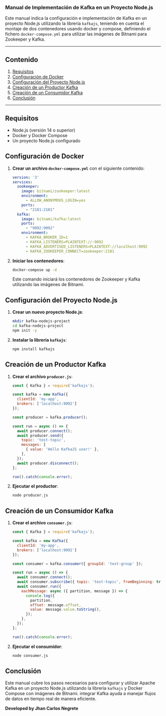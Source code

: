 ### Manual de Implementación de Kafka en un Proyecto Node.js

Este manual indica la configuración e implementación de Kafka en un proyecto Node.js utilizando la librería `kafkajs`, teniendo en cuenta el montaje de dos contenedores usando docker y compose, definiendo el fichero `docker-compose.yml` para utilizar las imágenes de Bitnami para Zookeeper y Kafka.

---

## Contenido

1. [Requisitos](#requisitos)
2. [Configuración de Docker](#configuración-de-docker)
3. [Configuración del Proyecto Node.js](#configuración-del-proyecto-nodejs)
4. [Creación de un Productor Kafka](#creación-de-un-productor-kafka)
5. [Creación de un Consumidor Kafka](#creación-de-un-consumidor-kafka)
6. [Conclusión](#conclusión)

---

## Requisitos

- Node.js (versión 14 o superior)
- Docker y Docker Compose
- Un proyecto Node.js configurado

## Configuración de Docker

1. **Crear un archivo `docker-compose.yml`** con el siguiente contenido:

    ```yaml
    version: '3'
    services:
      zookeeper:
        image: bitnami/zookeeper:latest
        environment:
          - ALLOW_ANONYMOUS_LOGIN=yes
        ports:
          - "2181:2181"
      kafka:
        image: bitnami/kafka:latest
        ports:
          - "9092:9092"
        environment:
          - KAFKA_BROKER_ID=1
          - KAFKA_LISTENERS=PLAINTEXT://:9092
          - KAFKA_ADVERTISED_LISTENERS=PLAINTEXT://localhost:9092
          - KAFKA_ZOOKEEPER_CONNECT=zookeeper:2181
    ```

2. **Iniciar los contenedores**:

    ```sh
    docker-compose up -d
    ```

    Este comando iniciará los contenedores de Zookeeper y Kafka utilizando las imágenes de Bitnami.

## Configuración del Proyecto Node.js

1. **Crear un nuevo proyecto Node.js**:

    ```sh
    mkdir kafka-nodejs-project
    cd kafka-nodejs-project
    npm init -y
    ```

2. **Instalar la librería `kafkajs`**:

    ```sh
    npm install kafkajs
    ```

## Creación de un Productor Kafka

1. **Crear el archivo `producer.js`**:

    ```javascript
    const { Kafka } = require('kafkajs');

    const kafka = new Kafka({
      clientId: 'my-app',
      brokers: ['localhost:9092']
    });

    const producer = kafka.producer();

    const run = async () => {
      await producer.connect();
      await producer.send({
        topic: 'test-topic',
        messages: [
          { value: 'Hello KafkaJS user!' },
        ],
      });
      await producer.disconnect();
    };

    run().catch(console.error);
    ```

2. **Ejecutar el productor**:

    ```sh
    node producer.js
    ```

## Creación de un Consumidor Kafka

1. **Crear el archivo `consumer.js`**:

    ```javascript
    const { Kafka } = require('kafkajs');

    const kafka = new Kafka({
      clientId: 'my-app',
      brokers: ['localhost:9092']
    });

    const consumer = kafka.consumer({ groupId: 'test-group' });

    const run = async () => {
      await consumer.connect();
      await consumer.subscribe({ topic: 'test-topic', fromBeginning: true });
      await consumer.run({
        eachMessage: async ({ partition, message }) => {
          console.log({
            partition,
            offset: message.offset,
            value: message.value.toString(),
          });
        },
      });
    };

    run().catch(console.error);
    ```

2. **Ejecutar el consumidor**:

    ```sh
    node consumer.js
    ```

## Conclusión

Este manual cubre los pasos necesarios para configurar y utilizar Apache Kafka en un proyecto Node.js utilizando la librería `kafkajs` y Docker Compose con imágenes de Bitnami. integrar Kafka ayuda a manejar flujos de datos en tiempo real de manera eficiente.

**Developed by Jhan Carlos Negrete**
